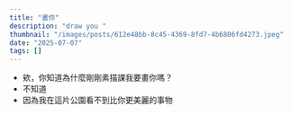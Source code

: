 ```yaml
---
title: "畫你"
description: "draw you "
thumbnail: "/images/posts/612e48bb-8c45-4369-8fd7-4b6806fd4273.jpeg"
date: "2025-07-07"
tags: []
---
```

- 欸，你知道為什麼剛剛素描課我要畫你嗎？
- 不知道
- 因為我在這片公園看不到比你更美麗的事物
